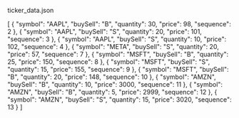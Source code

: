 ticker_data.json

[
  {
    "symbol": "AAPL",
    "buySell": "B",
    "quantity": 30,
    "price": 98,
    "sequence": 2
  },
  {
    "symbol": "AAPL",
    "buySell": "S",
    "quantity": 20,
    "price": 101,
    "sequence": 3
  },
  {
    "symbol": "AAPL",
    "buySell": "S",
    "quantity": 10,
    "price": 102,
    "sequence": 4
  },
  {
    "symbol": "META",
    "buySell": "S",
    "quantity": 20,
    "price": 57,
    "sequence": 7
  },
  {
    "symbol": "MSFT",
    "buySell": "B",
    "quantity": 25,
    "price": 150,
    "sequence": 8
  },
  {
    "symbol": "MSFT",
    "buySell": "S",
    "quantity": 15,
    "price": 155,
    "sequence": 9
  },
  {
    "symbol": "MSFT",
    "buySell": "B",
    "quantity": 20,
    "price": 148,
    "sequence": 10
  },
  {
    "symbol": "AMZN",
    "buySell": "B",
    "quantity": 10,
    "price": 3000,
    "sequence": 11
  },
  {
    "symbol": "AMZN",
    "buySell": "B",
    "quantity": 5,
    "price": 2999,
    "sequence": 12
  },
  {
    "symbol": "AMZN",
    "buySell": "S",
    "quantity": 15,
    "price": 3020,
    "sequence": 13
  }
]
